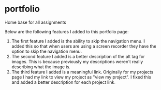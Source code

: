 # portfolio
Home base for all assignments

Below are the following features I added to this portfolio page:

1. The first feature I added is the ability to skip the navigation menu. I added this so that when users are using a screen recorder they have the option to skip the navigation menu.
2. The second feature I added is a better description of the alt tag for images. This is because previously my descriptions weren't really describing what the image is.
3. The third feature I added is a meaningful link. Originally for my projects page I had my link to view my project as "view my project". I fixed this and added a better description for each project link.

